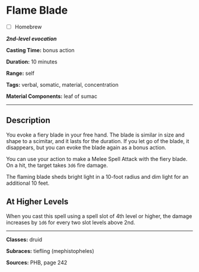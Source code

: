 # Flame Blade

- [ ] Homebrew

***2nd-level evocation***

**Casting Time:** bonus action

**Duration:** 10 minutes

**Range:** self

**Tags:** verbal, somatic, material, concentration

**Material Components:** leaf of sumac

---

## Description
You evoke a fiery blade in your free hand.
The blade is similar in size and shape to a scimitar, and it lasts for the duration.
If you let go of the blade, it disappears, but you can evoke the blade again as a bonus action.

You can use your action to make a Melee Spell Attack with the fiery blade.
On a hit, the target takes `3d6` fire damage.

The flaming blade sheds bright light in a 10-foot radius and dim light for an additional 10 feet.

## At Higher Levels
When you cast this spell using a spell slot of 4th level or higher, the damage increases by `1d6` for every two slot levels above 2nd.

---

**Classes:** druid

**Subraces:** tiefling (mephistopheles)

**Sources:** PHB, page 242
